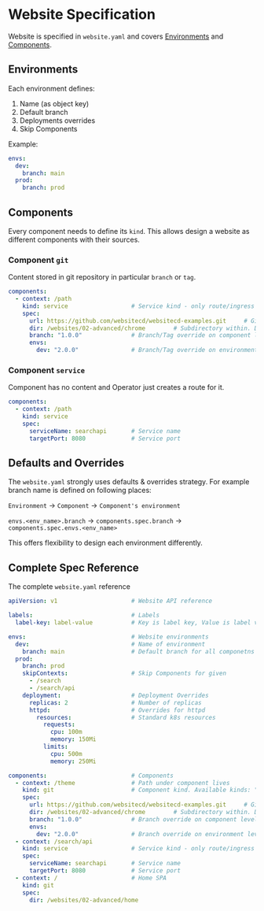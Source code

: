 # Website Specification

Website is specified in `website.yaml` and covers [Environments](#environments) and [Components](#components).

## Environments

Each environment defines:

1. Name (as object key)
2. Default branch
3. Deployments overrides
4. Skip Components

Example:

```yaml
envs:
  dev:
    branch: main
  prod:
    branch: prod
```

## Components

Every component needs to define its `kind`.
This allows design a website as different components with their sources.

### Component `git`

Content stored in git repository in particular `branch` or `tag`.

```yaml
components:
  - context: /path
    kind: service                  # Service kind - only route/ingress is created
    spec:
      url: https://github.com/websitecd/websitecd-examples.git     # Git URL of repository. Default is Git URL of website.yaml
      dir: /websites/02-advanced/chrome        # Subdirectory within. Default is "."
      branch: "1.0.0"              # Branch/Tag override on component level
      envs:
        dev: "2.0.0"               # Branch/Tag override on environment level
```

### Component `service`

Component has no content and Operator just creates a route for it.

```yaml
components:
  - context: /path
    kind: service
    spec:
      serviceName: searchapi       # Service name
      targetPort: 8080             # Service port
```

## Defaults and Overrides

The `website.yaml` strongly uses defaults & overrides strategy.
For example branch name is defined on following places:

`Environment` -> `Component` -> `Component's environment`

`envs.<env_name>.branch` -> `components.spec.branch` -> `components.spec.envs.<env_name>`

This offers flexibility to design each environment differently.

## Complete Spec Reference
The complete `website.yaml` reference

```yaml
apiVersion: v1                     # Website API reference

labels:                            # Labels
  label-key: label-value           # Key is label key, Value is label value

envs:                              # Website environments
  dev:                             # Name of environment
    branch: main                   # Default branch for all componetns
  prod:
    branch: prod
    skipContexts:                  # Skip Components for given 
      - /search
      - /search/api
    deployment:                    # Deployment Overrides 
      replicas: 2                  # Number of replicas
      httpd:                       # Overrides for httpd
        resources:                 # Standard k8s resources
          requests:
            cpu: 100m
            memory: 150Mi
          limits:
            cpu: 500m
            memory: 250Mi

components:                        # Components
  - context: /theme                # Path under component lives
    kind: git                      # Component kind. Available kinds: "git", "service"
    spec:
      url: https://github.com/websitecd/websitecd-examples.git     # Git URL of repository. Default is Git URL of website.yaml
      dir: /websites/02-advanced/chrome        # Subdirectory within. Default is "."
      branch: "1.0.0"              # Branch override on component level
      envs:
        dev: "2.0.0"               # Branch override on environment level
  - context: /search/api
    kind: service                  # Service kind - only route/ingress is created
    spec:
      serviceName: searchapi       # Service name
      targetPort: 8080             # Service port
  - context: /                     # Home SPA
    kind: git
    spec:
      dir: /websites/02-advanced/home
```